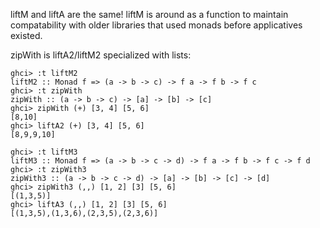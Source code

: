 
liftM and liftA are the same! liftM is around as a function to maintain compatability
with older libraries that used monads before applicatives existed.

zipWith is liftA2/liftM2 specialized with lists:

    ghci> :t liftM2
    liftM2 :: Monad f => (a -> b -> c) -> f a -> f b -> f c
    ghci> :t zipWith
    zipWith :: (a -> b -> c) -> [a] -> [b] -> [c]
    ghci> zipWith (+) [3, 4] [5, 6]
    [8,10]
    ghci> liftA2 (+) [3, 4] [5, 6]
    [8,9,9,10]

    ghci> :t liftM3
    liftM3 :: Monad f => (a -> b -> c -> d) -> f a -> f b -> f c -> f d
    ghci> :t zipWith3
    zipWith3 :: (a -> b -> c -> d) -> [a] -> [b] -> [c] -> [d]
    ghci> zipWith3 (,,) [1, 2] [3] [5, 6]
    [(1,3,5)]
    ghci> liftA3 (,,) [1, 2] [3] [5, 6]
    [(1,3,5),(1,3,6),(2,3,5),(2,3,6)]


